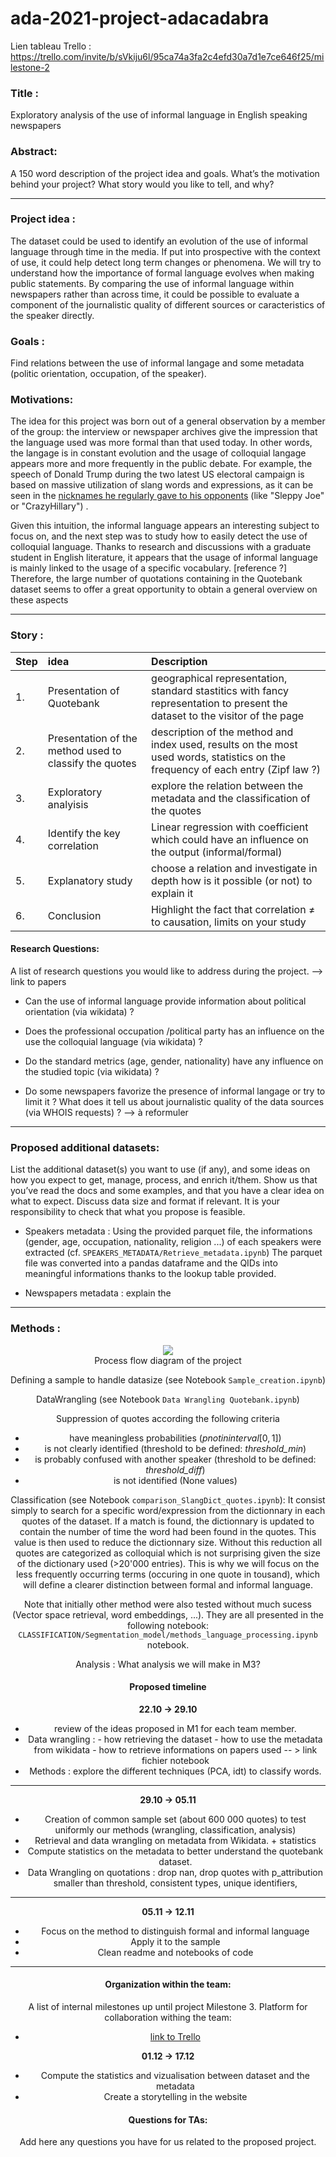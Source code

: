 # ada-2021-project-adacadabra

Lien tableau Trello : https://trello.com/invite/b/sVkiju6l/95ca74a3fa2c4efd30a7d1e7ce646f25/milestone-2



### Title :
    
Exploratory analysis of the use of informal language in English speaking newspapers
    
### Abstract:
A 150 word description of the project idea and goals. What’s the motivation behind your project? What story would you like to tell, and why?

<hr> 

### Project idea : 
The dataset could be used to identify an evolution of the use of informal language through time in the media. If put into prospective with the context of use, it could help detect long term changes or phenomena. We will try to understand how the importance of formal language evolves when making public statements. 
By comparing the use of informal language within newspapers rather than across time, it could be possible to evaluate a component of the journalistic quality of different sources or caracteristics of the speaker directly.

### Goals :
Find relations between the use of informal langage and some metadata (politic orientation, occupation,  of the speaker).
    
### Motivations:
The idea for this project was born out of a general observation by a member of the group: the interview or newspaper archives give the impression that the language used was more formal than that used today. In other words, the langage is in constant evolution and the usage of colloquial langage appears more and more frequently in the public debate. For example, the speech of Donald Trump during the two latest US electoral campaign is based on massive utilization of slang words and expressions, as it can be seen in the [nicknames he regularly gave to his opponents](https://en.wikipedia.org/wiki/List_of_nicknames_used_by_Donald_Trump) (like "Sleppy Joe" or "CrazyHillary")
.

Given this intuition, the informal language appears an interesting subject to focus on, and the next step was to study how to easily detect the use of colloquial language. Thanks to research and discussions with a graduate student in English literature, it appears that the usage of informal language is mainly linked to the usage of a specific vocabulary. [reference ?] Therefore, the large number of quotations containing in the Quotebank dataset seems to offer a great opportunity to obtain a general overview on these aspects

<hr>
        
### Story : 

| Step | idea | Description  |
|:---------|:-----------|:-----------|
|1. | Presentation of Quotebank | geographical representation, standard stastitics with fancy representation to present the dataset to the visitor of the page |
|2. | Presentation of the method used to classify the quotes | description of the method and index used, results on the most used words, statistics on the frequency of each entry (Zipf law ?) |
|3. | Exploratory analyisis |explore the relation between the metadata and the classification of the quotes |
|4. | Identify the key correlation | Linear regression with coefficient which could have an influence on the output (informal/formal) | 
|5. | Explanatory study | choose a relation and investigate in depth how is it possible (or not) to explain it |
|6. | Conclusion | Highlight the fact that correlation ≠ to causation, limits on your study |
    
#### Research Questions:
A list of research questions you would like to address during the project. --> link to papers

 - Can the use of informal language provide information about political orientation (via wikidata) ?

 - Does the professional occupation /political party has an influence on the use the colloquial language (via wikidata) ?

 - Do the standard metrics (age, gender, nationality) have any influence on the studied topic (via wikidata) ?

 - Do some newspapers favorize the presence of informal langage or try to limit it ? What does it tell us about journalistic quality of the  data sources (via WHOIS requests) ? --> à reformuler
 
<hr>
    
### Proposed additional datasets:
List the additional dataset(s) you want to use (if any), and some ideas on how you expect to get, manage, process, and enrich it/them. Show us that you’ve read the docs and some examples, and that you have a clear idea on what to expect. Discuss data size and format if relevant. It is your responsibility to check that what you propose is feasible.

- Speakers metadata : Using the provided parquet file, the informations (gender, age, occupation, nationality, religion ...) of each speakers were extracted (cf. `SPEAKERS_METADATA/Retrieve_metadata.ipynb`) The parquet file was converted into a pandas dataframe and the QIDs into meaningful informations thanks to the lookup table provided.

- Newspapers metadata : explain the 

<hr>
    
### Methods :
<center><img src="./test_diagram.drawio.svg"><center>
<center>Process flow diagram of the project</center> 

Defining a sample to handle datasize (see Notebook `Sample_creation.ipynb`)

DataWrangling (see Notebook `Data Wrangling Quotebank.ipynb`)

Suppression of quotes according the following criteria
      
- have meaningless probabilities ($p not in interval [0,1]$)
- is not clearly identified (threshold to be defined: *threshold_min*)
- is probably confused with another speaker (threshold to be defined: *threshold_diff*)
- is not identified (None values)

Classification (see Notebook `comparison_SlangDict_quotes.ipynb`): 
It consist simply to search for a specific word/expression from the dictionnary in each quotes of the dataset. If a match is found, the dictionnary is updated to contain the number of time the word had been found in the quotes. This value is then used to reduce the dictionnary size. Without this reduction all quotes are categorized as colloquial which is not surprising given the size of the dictionary used (>20'000 entries). This is why we will focus on the less frequently occurring terms (occuring in one quote in tousand), which will define a clearer distinction between formal and informal language.

Note that initially other method were also tested without much sucess (Vector space retrieval, word embeddings, ...). They are all presented in the following notebook: `CLASSIFICATION/Segmentation_model/methods_language_processing.ipynb` notebook. 

Analysis : What analysis we will make in M3?
    
#### Proposed timeline 

**22.10 -> 29.10** 

- review of the ideas proposed in M1 for each team member. 
- Data wrangling : - how retrieving the dataset - how to use the metadata from wikidata - how to retrieve informations on papers used --  > link fichier notebook
- Methods : explore the different techniques (PCA, idt) to classify words.

<hr>

**29.10 -> 05.11**

- Creation of common sample set (about 600 000 quotes) to test uniformly our methods (wrangling, classification, analysis)
- Retrieval and data wrangling on metadata from Wikidata. + statistics 
- Compute statistics on the metadata to better understand the quotebank dataset. 
- Data Wrangling on quotations : drop nan, drop quotes with p_attribution smaller than threshold, consistent types, unique identifiers, 

<hr>

**05.11 -> 12.11** 

- Focus on the method to distinguish formal and informal language
- Apply it to the sample 
- Clean readme and notebooks of code

<hr>
    
#### Organization within the team: 
A list of internal milestones up until project Milestone 3.
Platform for collaboration withing the team:
- [link to Trello](https://trello.com/invite/b/sVkiju6l/95ca74a3fa2c4efd30a7d1e7ce646f25/milestone-2)


**01.12 -> 17.12**

- Compute the statistics and vizualisation between dataset and the metadata
- Create a storytelling in the website
    
#### Questions for TAs: 
Add here any questions you have for us related to the proposed project.

